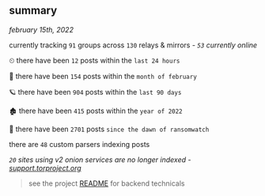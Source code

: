 
## summary
_february 15th, 2022_

currently tracking `91` groups across `130` relays & mirrors - _`53` currently online_

⏲ there have been `12` posts within the `last 24 hours`

🦈 there have been `154` posts within the `month of february`

🪐 there have been `904` posts within the `last 90 days`

🏚 there have been `415` posts within the `year of 2022`

🦕 there have been `2701` posts `since the dawn of ransomwatch`

there are `48` custom parsers indexing posts

_`20` sites using v2 onion services are no longer indexed - [support.torproject.org](https://support.torproject.org/onionservices/v2-deprecation/)_

> see the project [README](https://github.com/thetanz/ransomwatch#ransomwatch--) for backend technicals
